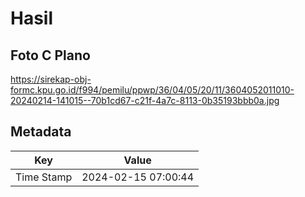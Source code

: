 # Hasil

## Foto C Plano

https://sirekap-obj-formc.kpu.go.id/f994/pemilu/ppwp/36/04/05/20/11/3604052011010-20240214-141015--70b1cd67-c21f-4a7c-8113-0b35193bbb0a.jpg


## Metadata

| Key        | Value               |
| ---------- | ------------------- |
| Time Stamp | 2024-02-15 07:00:44 |



